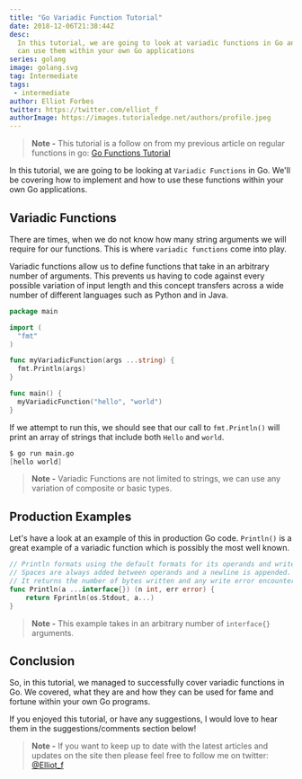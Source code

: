 ```yaml
---
title: "Go Variadic Function Tutorial"
date: 2018-12-06T21:38:44Z
desc:
  In this tutorial, we are going to look at variadic functions in Go and how you
  can use them within your own Go applications
series: golang
image: golang.svg
tag: Intermediate
tags: 
 - intermediate
author: Elliot Forbes
twitter: https://twitter.com/elliot_f
authorImage: https://images.tutorialedge.net/authors/profile.jpeg
---
```


> **Note -** This tutorial is a follow on from my previous article on regular
> functions in go: [Go Functions Tutorial](/golang/go-functions-tutorial/)

In this tutorial, we are going to be looking at `Variadic Functions` in Go.
We'll be covering how to implement and how to use these functions within your
own Go applications.

## Variadic Functions

There are times, when we do not know how many string arguments we will require
for our functions. This is where `variadic functions` come into play.

Variadic functions allow us to define functions that take in an arbitrary number
of arguments. This prevents us having to code against every possible variation
of input length and this concept transfers across a wide number of different
languages such as Python and in Java.

```go
package main

import (
  "fmt"
)

func myVariadicFunction(args ...string) {
  fmt.Println(args)
}

func main() {
  myVariadicFunction("hello", "world")
}
```

If we attempt to run this, we should see that our call to `fmt.Println()` will
print an array of strings that include both `Hello` and `world`.

```s
$ go run main.go
[hello world]
```

> **Note -** Variadic Functions are not limited to strings, we can use any
> variation of composite or basic types.

## Production Examples

Let's have a look at an example of this in production Go code. `Println()` is a
great example of a variadic function which is possibly the most well known.

```go
// Println formats using the default formats for its operands and writes to standard output.
// Spaces are always added between operands and a newline is appended.
// It returns the number of bytes written and any write error encountered.
func Println(a ...interface{}) (n int, err error) {
    return Fprintln(os.Stdout, a...)
}
```

> **Note -** This example takes in an arbitrary number of `interface{}`
> arguments.

## Conclusion

So, in this tutorial, we managed to successfully cover variadic functions in Go.
We covered, what they are and how they can be used for fame and fortune within
your own Go programs.

If you enjoyed this tutorial, or have any suggestions, I would love to hear them
in the suggestions/comments section below!

> **Note -** If you want to keep up to date with the latest articles and updates
> on the site then please feel free to follow me on twitter:
> [@Elliot_f](https://twitter.com/elliot_f)
